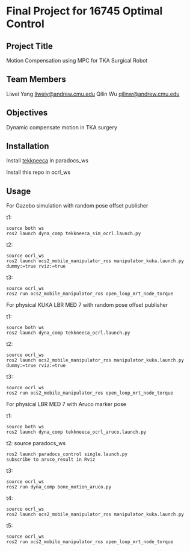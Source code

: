# Final Project for 16745 Optimal Control

## Project Title

Motion Compensation using MPC for TKA Surgical Robot

## Team Members

Liwei Yang [liweiy@andrew.cmu.edu](liweiy@andrew.cmu.edu)
Qilin Wu [qilinw@andrew.cmu.edu](qilinw@andrew.cmu.edu)

## Objectives

Dynamic compensate motion in TKA surgery

## Installation

Install [tekkneeca](https://github.com/team-paradocs/tekkneeca) in paradocs_ws

Install this repo in ocrl_ws

## Usage

For Gazebo simulation with random pose offset publisher

t1:
```
source both ws
ros2 launch dyna_comp tekkneeca_sim_ocrl.launch.py
```

t2:
```
source ocrl_ws
ros2 launch ocs2_mobile_manipulator_ros manipulator_kuka.launch.py dummy:=true rviz:=true
```

t3:
```
source ocrl_ws
ros2 run ocs2_mobile_manipulator_ros open_loop_mrt_node_torque
```

For physical KUKA LBR MED 7 with random pose offset publisher 

t1:
```
source both ws
ros2 launch dyna_comp tekkneeca_ocrl.launch.py
```

t2:
```
source ocrl_ws
ros2 launch ocs2_mobile_manipulator_ros manipulator_kuka.launch.py dummy:=true rviz:=true
```

t3:
```
source ocrl_ws
ros2 run ocs2_mobile_manipulator_ros open_loop_mrt_node_torque
```

For physical LBR MED 7 with Aruco marker pose

t1:
```
source both ws
ros2 launch dyna_comp tekkneeca_ocrl_aruco.launch.py
```

t2:
source paradocs_ws
```
ros2 launch paradocs_control single.launch.py
subscribe to aruco_result in Rviz
```

t3:
```
source ocrl_ws
ros2 run dyna_comp bone_motion_aruco.py
```

t4:
```
source ocrl_ws
ros2 launch ocs2_mobile_manipulator_ros manipulator_kuka.launch.py
```

t5:
```
source ocrl_ws
ros2 run ocs2_mobile_manipulator_ros open_loop_mrt_node_torque
```

